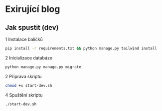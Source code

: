 # Exirující blog

## Jak spustit (dev)

1 Instalace balíčků

```bash
pip install -r requirements.txt && python manage.py tailwind install
```

2 Inicializace databáze
```bash
python manage.py manage.py migrate
```

2 Příprava skriptu

```bash
chmod +x start-dev.sh
```

4 Spuštění skriptu

```bash
./start-dev.sh
```
